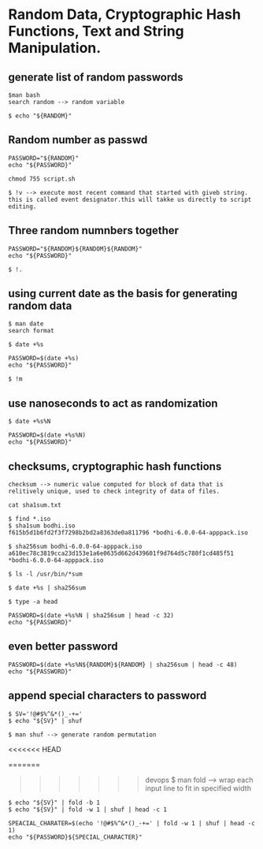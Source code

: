 # Random Data, Cryptographic Hash Functions, Text and String Manipulation.

  ## generate list of random passwords
    
    $man bash
    search random --> random variable

    $ echo "${RANDOM}"

  ## Random number as passwd
    
    PASSWORD="${RANDOM}"
    echo "${PASSWORD}"

    chmod 755 script.sh

    $ !v --> execute most recent command that started with giveb string. this is called event designator.this will takke us directly to script editing.

  ## Three random numnbers together

    PASSWORD="${RANDOM}${RANDOM}${RANDOM}"
    echo "${PASSWORD}"

    $ !.

  ## using current date as the basis for generating random data

    $ man date
    search format

    $ date +%s

    PASSWORD=$(date +%s)
    echo "${PASSWORD}"

    $ !m
  
  ## use nanoseconds to act as randomization

    $ date +%s%N

    PASSWORD=$(date +%s%N)
    echo "${PASSWORD}"

  ## checksums, cryptographic hash functions

    checksum --> numeric value computed for block of data that is relitively unique, used to check integrity of data of files.

    cat sha1sum.txt
    
    $ find *.iso
    $ sha1sum bodhi.iso
    f615b5d1b6fd2f3f7298b2bd2a8363de0a811796 *bodhi-6.0.0-64-apppack.iso

    $ sha256sum bodhi-6.0.0-64-apppack.iso
    a610ec78c3819cca23d153e1a6e0635d662d439601f9d764d5c780f1cd485f51 *bodhi-6.0.0-64-apppack.iso

    $ ls -l /usr/bin/*sum

    $ date +%s | sha256sum

    $ type -a head

    PASSWORD=$(date +%s%N | sha256sum | head -c 32)
    echo "${PASSWORD}"
    
  ## even better password

    PASSWORD=$(date +%s%N${RANDOM}${RANDOM} | sha256sum | head -c 48)
    echo "${PASSWORD}"

  ## append special characters to password
    
    $ SV='!@#$%^&*()_-+='
    $ echo "${SV}" | shuf

    $ man shuf --> generate random permutation
<<<<<<< HEAD

=======
>>>>>>> devops
    $ man fold --> wrap each input line to fit in specified width

    $ echo "${SV}" | fold -b 1
    $ echo "${SV}" | fold -w 1 | shuf | head -c 1

    SPEACIAL_CHARATER=$(echo '!@#$%^&*()_-+=' | fold -w 1 | shuf | head -c 1)
    echo "${PASSWORD}${SPECIAL_CHARACTER}"





    